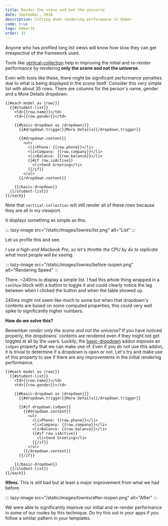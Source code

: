 ```yaml
---
title: Render the scene and not the universe
date: September, 2018
description: Cutting down rendering performance in Ember
code: true
tags: EmberJS
order: 32
---
```


Anyone who has profiled long list views will know how slow they can get irrespective of the
framework used.

Tools like [vertical-collection](https://github.com/html-next/vertical-collection) help in
improving the initial and re-render performance by rendering **only the scene and not the
universe**.

Even with tools like these, there might be significant performance penalties due to what is
being displayed in the *scene* itself. Consider this very simple list with about 35 rows.
There are columns for the person's name, gender and a More Details dropdown. 

```
{{#each model as |row|}}
  {{#student-list}}
    <td>{{row.name}}</td>
    <td>{{row.gender}}</td>

    {{#basic-dropdown as |dropdown|}}
      {{#dropdown.trigger}}More Details{{/dropdown.trigger}}

      {{#dropdown.content}}
        <ul>
          <li>Phone: {{row.phone}}</li>
          <li>Company: {{row.company}}</li>
          <li>Balance: {{row.balance}}</li>
          {{#if row.isActive}}
            <li>Send Greeting</li>
          {{/if}}
        </ul>
      {{/dropdown.content}}

    {{/basic-dropdown}}
  {{/student-list}}
{{/each}}
```

Note that `vertical-collection` will still render all of these rows because they are all
in my viewport.

It displays something as simple as this.

::: lazy-image src="/static/images/lowres/list.png" alt="List" :::

Let us profile this and see. 

*I use a high-end Macbook Pro, so let's throttle the CPU by 4x to replicate what most
people will be seeing.*

::: lazy-image src="/static/images/lowres/before-isopen.png" alt="Rendering Speed" :::

There. ~240ms to display a simple list. I had this whole thing wrapped in a `canShow` block
with a button to toggle it and could clearly notice the lag between when I clicked the button
and when the table showed up.

240ms might not seem like much to some but when that dropdown's contents are based on some
computed properties, this could very well spike to significantly higher numbers.

**How do we solve this?**

Remember *render only the scene and not the universe*? If you have noticed properly, the
dropdowns' contents are rendered even if they might not get toggled at all by the users.
Luckily, the [basic-dropdown](https://github.com/cibernox/ember-basic-dropdown) addon
exposes an `isOpen` property that we can make use of. Even if you do not use this addon, it is
trivial to determine if a dropdown is open or not. Let's try and make use of this property to
see if there are any improvements in the initial rendering performance.

```
{{#each model as |row|}}
  {{#student-list}}
    <td>{{row.name}}</td>
    <td>{{row.gender}}</td>

    {{#basic-dropdown as |dropdown|}}
      {{#dropdown.trigger}}More Details{{/dropdown.trigger}}

      {{#if dropdown.isOpen}}
        {{#dropdown.content}}
          <ul>
            <li>Phone: {{row.phone}}</li>
            <li>Company: {{row.company}}</li>
            <li>Balance: {{row.balance}}</li>
            {{#if row.isActive}}
              <li>Send Greeting</li>
            {{/if}}
          </ul>
        {{/dropdown.content}}
      {{/if}}

    {{/basic-dropdown}}
  {{/student-list}}
{{/each}}
```

**99ms**. This is still bad but at least a major improvement from what we had before.

::: lazy-image src="/static/images/lowres/after-isopen.png" alt="After" :::

We were able to significantly improve our initial and re-render performance in some of our
routes by this technique. Do try this out in your apps if you follow a similar pattern in your templates.
